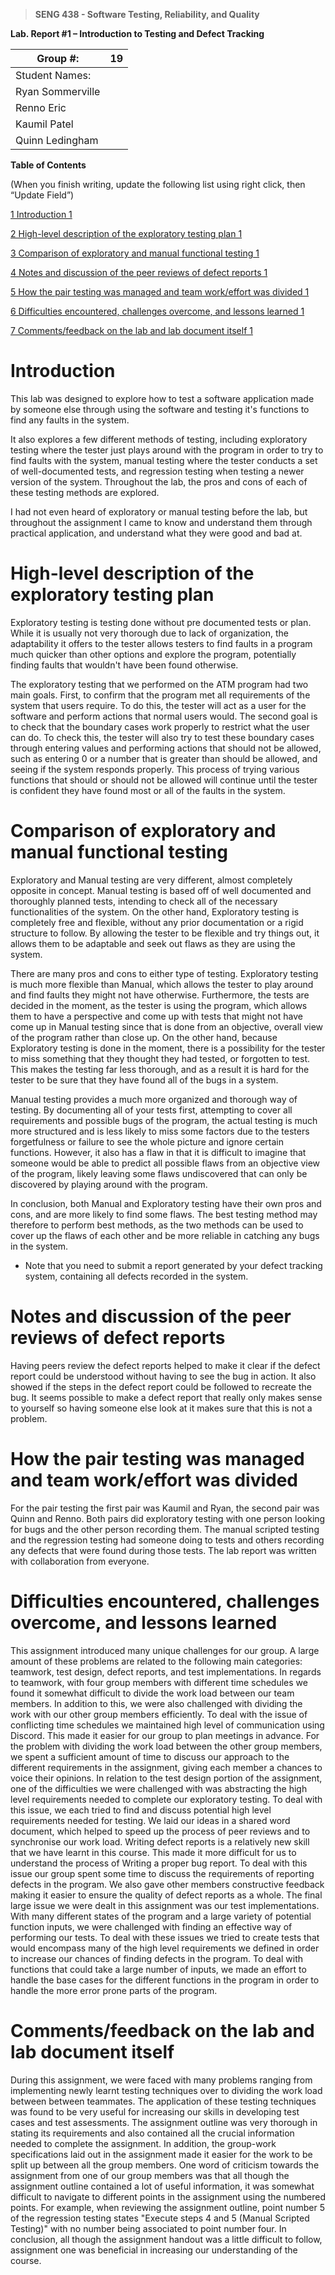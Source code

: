 >   **SENG 438 - Software Testing, Reliability, and Quality**

**Lab. Report \#1 – Introduction to Testing and Defect Tracking**

| Group \#:       |19 |
|-----------------|---|
| Student Names:  |   |
| Ryan Sommerville|   |
| Renno Eric      |   |
| Kaumil Patel    |   |
| Quinn Ledingham |   |

**Table of Contents**

(When you finish writing, update the following list using right click, then
“Update Field”)

[1 Introduction	1](#_Toc439194677)

[2 High-level description of the exploratory testing plan	1](#_Toc439194678)

[3 Comparison of exploratory and manual functional testing	1](#_Toc439194679)

[4 Notes and discussion of the peer reviews of defect reports	1](#_Toc439194680)

[5 How the pair testing was managed and team work/effort was
divided	1](#_Toc439194681)

[6 Difficulties encountered, challenges overcome, and lessons
learned	1](#_Toc439194682)

[7 Comments/feedback on the lab and lab document itself	1](#_Toc439194683)

# Introduction


This lab was designed to explore how to test a software application made by someone else
through using the software and testing it's functions to find any faults in the system.

It also explores a few different methods of testing, including exploratory testing where
the tester just plays around with the program in order to try to find faults with the system,
manual testing where the tester conducts a set of well-documented tests, and regression testing
when testing a newer version of the system. Throughout the lab, the pros and cons of each of
these testing methods are explored. 

I had not even heard of exploratory or manual testing
before the lab, but throughout the assignment I came to know and understand them through
practical application, and understand what they were good and bad at.

# High-level description of the exploratory testing plan

Exploratory testing is testing done without pre documented tests or plan. While it
is usually not very thorough due to lack of organization, the adaptability it offers
to the tester allows testers to find faults in a program much quicker than other options
and explore the program, potentially finding faults that wouldn't have been found otherwise.

The exploratory testing that we performed on the ATM program had two main goals. First, to
confirm that the program met all requirements of the system that users require. To do this,
the tester will act as a user for the software and perform actions that normal users would.
The second goal is to check that the boundary cases work properly to restrict what the user
can do. To check this, the tester will also try to test these boundary cases through entering
values and performing actions that should not be allowed, such as entering 0 or a number that
is greater than should be allowed, and seeing if the system responds properly. This process
of trying various functions that should or should not be allowed will continue until the
tester is confident they have found most or all of the faults in the system.

# Comparison of exploratory and manual functional testing

Exploratory and Manual testing are very different, almost completely opposite in concept.
Manual testing is based off of well documented and thoroughly planned tests, intending to
check all of the necessary functionalities of the system. On the other hand, Exploratory
testing is completely free and flexible, without any prior documentation or a rigid structure
to follow. By allowing the tester to be flexible and try things out, it allows them to be 
adaptable and seek out flaws as they are using the system.

There are many pros and cons to either type of testing. Exploratory testing is much more
flexible than Manual, which allows the tester to play around and find faults they might
not have otherwise. Furthermore, the tests are decided in the moment, as the tester is
using the program, which allows them to have a perspective and come up with tests that
might not have come up in Manual testing since that is done from an objective, overall
view of the program rather than close up. On the other hand, because Exploratory testing
is done in the moment, there is a possibility for the tester to miss something that they
thought they had tested, or forgotten to test. This makes the testing far less thorough,
and as a result it is hard for the tester to be sure that they have found all of the bugs
in a system.

Manual testing provides a much more organized and thorough way of testing. By documenting
all of your tests first, attempting to cover all requirements and possible bugs of the program,
the actual testing is much more structured and is less likely to miss some factors due to the
testers forgetfulness or failure to see the whole picture and ignore certain functions. However,
it also has a flaw in that it is difficult to imagine that someone would be able to predict all
possible flaws from an objective view of the program, likely leaving some flaws undiscovered that
can only be discovered by playing around with the program.

In conclusion, both Manual and Exploratory testing have their own pros and cons, and are more
likely to find some flaws. The best testing method may therefore to perform best methods, as
the two methods can be used to cover up the flaws of each other and be more reliable in catching
any bugs in the system.

-   Note that you need to submit a report generated by your defect tracking
    system, containing all defects recorded in the system.

# Notes and discussion of the peer reviews of defect reports

Having peers review the defect reports helped to make it clear if the defect report could be understood
without having to see the bug in action. It also showed if the steps in the defect report could be followed
to recreate the bug. It seems possible to make a defect report that really only makes sense to yourself so
having someone else look at it makes sure that this is not a problem.

# How the pair testing was managed and team work/effort was divided 

For the pair testing the first pair was Kaumil and Ryan, the second pair was Quinn and Renno. Both pairs did
exploratory testing with one person looking for bugs and the other person recording them. The manual scripted
testing and the regression testing had someone doing to tests and others recording any defects that were found
during those tests. The lab report was written with collaboration from everyone.

# Difficulties encountered, challenges overcome, and lessons learned

This assignment introduced many unique challenges for our group. A large amount of these problems are 
related to the following main categories: teamwork, test design, defect reports, and test implementations. 
In regards to teamwork, with four group members with different time schedules we found it somewhat difficult 
to divide the work load between our team members. In addition to this, we were also challenged with dividing the 
work with our other group members efficiently. To deal with the issue of conflicting time schedules we maintained 
high level of communication using Discord. This made it easier for our group to plan meetings in advance. For the problem 
with dividing the work load between the other group members, we spent a sufficient amount of time to discuss our 
approach to the different requirements in the assignment, giving each member a chances to voice their opinions. In relation 
to the test design portion of the assignment, one of the difficulties we were challenged with was abstracting the high level 
requirements needed to complete our exploratory testing. To deal with this issue, we each tried to find and discuss potential
high level requirements needed for testing. We laid our ideas in a shared word document, which helped to speed up the process 
of peer reviews and to synchronise our work load. Writing defect reports is a relatively new skill that we have learnt in this 
course. This made it more difficult for us to understand the process of Writing a proper bug report. To deal with this issue 
our group spent some time to discuss the requirements of reporting defects in the program. We also gave other members constructive 
feedback making it easier to ensure the quality of defect reports as a whole. The final large issue we were dealt in this assignment 
was our test implementations. With many different states of the program and a large variety of potential function inputs, we were 
challenged with finding an effective way of performing our tests. To deal with these issues we tried to create tests that would 
encompass many of the high level requirements we defined in order to increase our chances of finding defects in the program. To deal with 
functions that could take a large number of inputs, we made an effort to handle the base cases for the different functions in the program 
in order to handle the more error prone parts of the program.



# Comments/feedback on the lab and lab document itself

During this assignment, we were faced with many problems ranging from implementing newly learnt testing techniques over to dividing 
the work load between between teammates. The application of these testing techniques was found to be very useful for increasing our skills
in developing test cases and test assessments. The assignment outline was very thorough in stating its requirements and also contained 
all the crucial information needed to complete the assignment. In addition, the group-work specifications laid out in the assignment 
made it easier for the work to be split up between all the group members. One word of criticism towards the assignment from one of our group members 
was that all though the assignment outline contained a lot of useful information, it was somewhat difficult to navigate to different points 
in the assignment using the numbered points. For example, when reviewing the assignment outline, point number 5 of the regression testing 
states "Execute steps 4 and 5 (Manual Scripted Testing)" with no number being associated to point number four. In conclusion, all though the 
assignment handout was a little difficult to follow, assignment one was beneficial in increasing our understanding of the course. 
